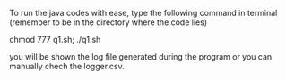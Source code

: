 To run the java codes with ease, type the following command in terminal
(remember to be in the directory where the code lies)

chmod 777 q1.sh; 
./q1.sh

you will be shown the log file generated during the program
or you can manually chech the logger.csv.
